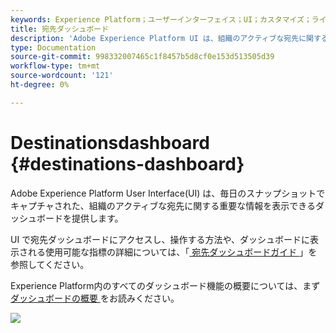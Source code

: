 ```yaml
---
keywords: Experience Platform；ユーザーインターフェイス；UI；カスタマイズ；ライセンス使用ダッシュボード；ダッシュボード；ライセンス使用；権利付与；消費
title: 宛先ダッシュボード
description: 'Adobe Experience Platform UI は、組織のアクティブな宛先に関する重要な情報を表示できるダッシュボードを提供します。 '
type: Documentation
source-git-commit: 998332007465c1f8457b5d8cf0e153d513505d39
workflow-type: tm+mt
source-wordcount: '121'
ht-degree: 0%

---
```



#  Destinationsdashboard {#destinations-dashboard}

Adobe Experience Platform User Interface(UI) は、毎日のスナップショットでキャプチャされた、組織のアクティブな宛先に関する重要な情報を表示できるダッシュボードを提供します。

UI で宛先ダッシュボードにアクセスし、操作する方法や、ダッシュボードに表示される使用可能な指標の詳細については、「[ 宛先ダッシュボードガイド ](../dashboards/guides/destinations.md)」を参照してください。

Experience Platform内のすべてのダッシュボード機能の概要については、まず [ ダッシュボードの概要 ](../../dashboards/home.md) をお読みください。

![](images/destinations-dashboard/dashboard-overview.png)